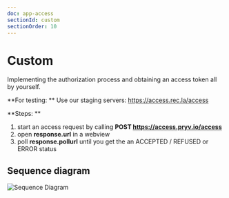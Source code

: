 ```yaml
---
doc: app-access
sectionId: custom
sectionOrder: 10
---
```


# Custom

Implementing the authorization process and obtaining an access token all by yourself.

**For testing: **
Use our staging servers: https://access.rec.la/access 


**Steps: **

1. start an access request by calling **POST https://access.pryv.io/access**
2. open **response.url**  in a webview
3. poll **response.pollurl** ﻿until you get the an ACCEPTED / REFUSED or ERROR status

## Sequence diagram

![Sequence Diagram](app-access-files/custom-sequence.png)

